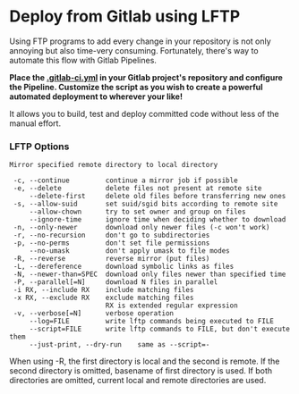# Deploy from Gitlab using LFTP

Using FTP programs to add every change in your repository is not only annoying but also time-very consuming. 
Fortunately, there's way to automate this flow with Gitlab Pipelines.

**Place the [.gitlab-ci.yml](https://github.com/hugil/lftp-gitlabci/blob/master/.gitlab-ci.yml ".gitlab-ci.yml") in your Gitlab project's repository and configure the Pipeline. Customize the script as you wish to create a powerful automated deployment to wherever your like!**

It allows you to  build, test and deploy committed code without less of the manual effort.

### LFTP Options
```
Mirror specified remote directory to local directory

 -c, --continue         continue a mirror job if possible
 -e, --delete           delete files not present at remote site
     --delete-first     delete old files before transferring new ones
 -s, --allow-suid       set suid/sgid bits according to remote site
     --allow-chown      try to set owner and group on files
     --ignore-time      ignore time when deciding whether to download
 -n, --only-newer       download only newer files (-c won't work)
 -r, --no-recursion     don't go to subdirectories
 -p, --no-perms         don't set file permissions
     --no-umask         don't apply umask to file modes
 -R, --reverse          reverse mirror (put files)
 -L, --dereference      download symbolic links as files
 -N, --newer-than=SPEC  download only files newer than specified time
 -P, --parallel[=N]     download N files in parallel
 -i RX, --include RX    include matching files
 -x RX, --exclude RX    exclude matching files
                        RX is extended regular expression
 -v, --verbose[=N]      verbose operation
     --log=FILE         write lftp commands being executed to FILE
     --script=FILE      write lftp commands to FILE, but don't execute them
     --just-print, --dry-run    same as --script=-
```
When using -R, the first directory is local and the second is remote.
If the second directory is omitted, basename of first directory is used.
If both directories are omitted, current local and remote directories are used.
